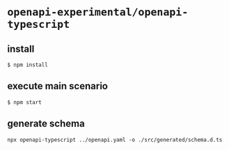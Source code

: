 # `openapi-experimental/openapi-typescript`

## install
```
$ npm install
```

## execute main scenario
```
$ npm start
```

## generate schema
```
npx openapi-typescript ../openapi.yaml -o ./src/generated/schema.d.ts
```

